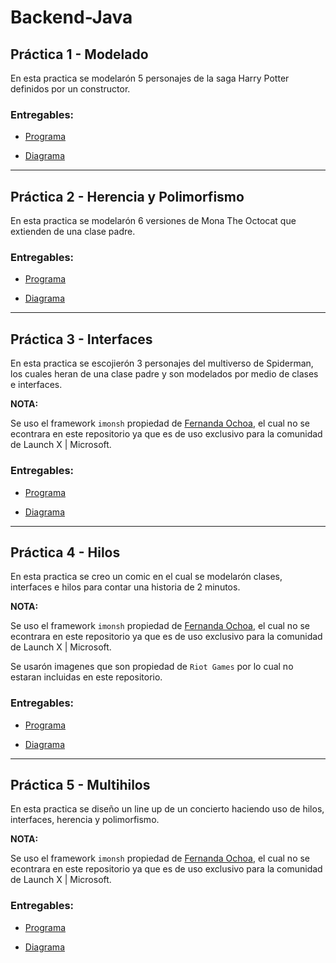 # Backend-Java

## Práctica 1 - Modelado
En esta practica se modelarón 5 personajes de la saga Harry Potter definidos por un constructor.

### Entregables:

- [Programa](./practicaHarry/Harry.png)

- [Diagrama](./practicaHarry/DiagramaHarry.png)

---

## Práctica 2 - Herencia y Polimorfismo
En esta practica se modelarón 6 versiones de Mona The Octocat que extienden de una clase padre.

### Entregables:

- [Programa](./practicaMona/Mona.png)

- [Diagrama](./practicaMona/MonaDiagrama.png)

---

## Práctica 3 - Interfaces
En esta practica se escojierón 3 personajes del multiverso de Spiderman, los cuales heran de una clase padre y son modelados por medio de clases e interfaces.

**NOTA:**

Se uso el framework `imonsh` propiedad de [Fernanda Ochoa](https://github.com/FernandaOchoa), el cual no se econtrara en este repositorio ya que es de uso exclusivo para la comunidad de Launch X | Microsoft.

### Entregables:

- [Programa](./practicaMultiverse/Multiverse.png)

- [Diagrama](./practicaMultiverse/MultiverseDiagrama.png)

---

## Práctica 4 - Hilos
En esta practica se creo un comic en el cual se modelarón clases, interfaces e hilos para contar una historia de 2 minutos.

**NOTA:**

Se uso el framework `imonsh` propiedad de [Fernanda Ochoa](https://github.com/FernandaOchoa), el cual no se econtrara en este repositorio ya que es de uso exclusivo para la comunidad de Launch X | Microsoft.

Se usarón imagenes que son propiedad de `Riot Games` por lo cual no estaran incluidas en este repositorio.

### Entregables:

- [Programa](./practicaComic/Comic.png)

- [Diagrama](./practicaComic/ComicDiagrama.png)
---

## Práctica 5 - Multihilos
En esta practica se diseño un line up de un concierto haciendo uso de hilos, interfaces, herencia y polimorfismo.

**NOTA:** 

Se uso el framework `imonsh` propiedad de [Fernanda Ochoa](https://github.com/FernandaOchoa), el cual no se econtrara en este repositorio ya que es de uso exclusivo para la comunidad de Launch X | Microsoft.

### Entregables:

- [Programa](./practicaLineUp/LineUp.png)

- [Diagrama](./practicaLineUp/LineUpDiagrama.png)


